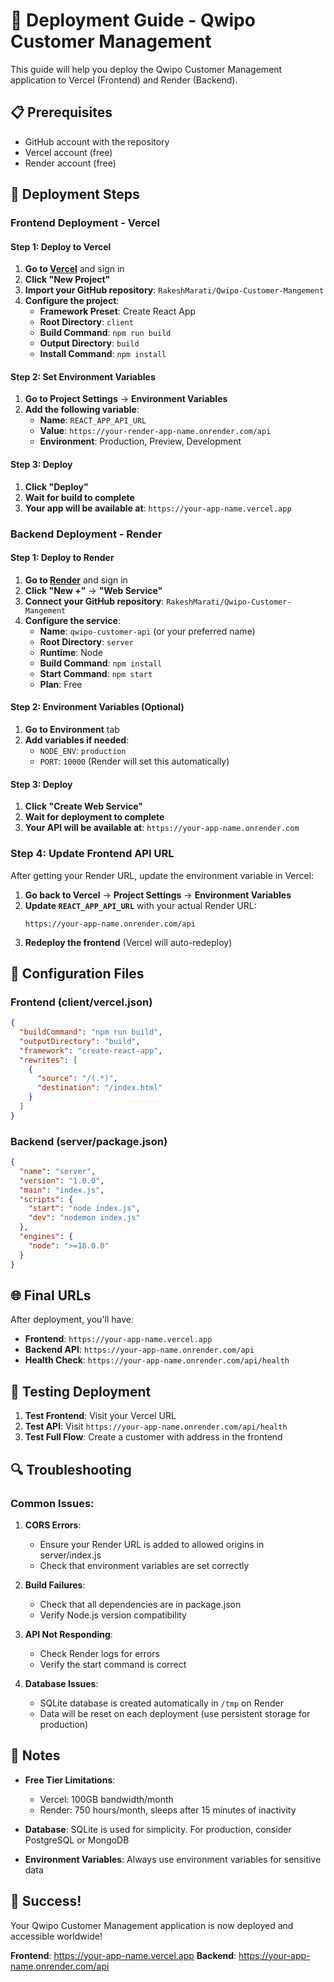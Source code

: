 # 🚀 Deployment Guide - Qwipo Customer Management

This guide will help you deploy the Qwipo Customer Management application to Vercel (Frontend) and Render (Backend).

## 📋 Prerequisites

- GitHub account with the repository
- Vercel account (free)
- Render account (free)

## 🎯 Deployment Steps

### **Frontend Deployment - Vercel**

#### Step 1: Deploy to Vercel
1. **Go to [Vercel](https://vercel.com)** and sign in
2. **Click "New Project"**
3. **Import your GitHub repository**: `RakeshMarati/Qwipo-Customer-Mangement`
4. **Configure the project**:
   - **Framework Preset**: Create React App
   - **Root Directory**: `client`
   - **Build Command**: `npm run build`
   - **Output Directory**: `build`
   - **Install Command**: `npm install`

#### Step 2: Set Environment Variables
1. **Go to Project Settings** → **Environment Variables**
2. **Add the following variable**:
   - **Name**: `REACT_APP_API_URL`
   - **Value**: `https://your-render-app-name.onrender.com/api`
   - **Environment**: Production, Preview, Development

#### Step 3: Deploy
1. **Click "Deploy"**
2. **Wait for build to complete**
3. **Your app will be available at**: `https://your-app-name.vercel.app`

### **Backend Deployment - Render**

#### Step 1: Deploy to Render
1. **Go to [Render](https://render.com)** and sign in
2. **Click "New +"** → **"Web Service"**
3. **Connect your GitHub repository**: `RakeshMarati/Qwipo-Customer-Mangement`
4. **Configure the service**:
   - **Name**: `qwipo-customer-api` (or your preferred name)
   - **Root Directory**: `server`
   - **Runtime**: Node
   - **Build Command**: `npm install`
   - **Start Command**: `npm start`
   - **Plan**: Free

#### Step 2: Environment Variables (Optional)
1. **Go to Environment** tab
2. **Add variables if needed**:
   - `NODE_ENV`: `production`
   - `PORT`: `10000` (Render will set this automatically)

#### Step 3: Deploy
1. **Click "Create Web Service"**
2. **Wait for deployment to complete**
3. **Your API will be available at**: `https://your-app-name.onrender.com`

### **Step 4: Update Frontend API URL**

After getting your Render URL, update the environment variable in Vercel:

1. **Go back to Vercel** → **Project Settings** → **Environment Variables**
2. **Update `REACT_APP_API_URL`** with your actual Render URL:
   ```
   https://your-app-name.onrender.com/api
   ```
3. **Redeploy the frontend** (Vercel will auto-redeploy)

## 🔧 Configuration Files

### Frontend (client/vercel.json)
```json
{
  "buildCommand": "npm run build",
  "outputDirectory": "build",
  "framework": "create-react-app",
  "rewrites": [
    {
      "source": "/(.*)",
      "destination": "/index.html"
    }
  ]
}
```

### Backend (server/package.json)
```json
{
  "name": "server",
  "version": "1.0.0",
  "main": "index.js",
  "scripts": {
    "start": "node index.js",
    "dev": "nodemon index.js"
  },
  "engines": {
    "node": ">=18.0.0"
  }
}
```

## 🌐 Final URLs

After deployment, you'll have:

- **Frontend**: `https://your-app-name.vercel.app`
- **Backend API**: `https://your-app-name.onrender.com/api`
- **Health Check**: `https://your-app-name.onrender.com/api/health`

## 🧪 Testing Deployment

1. **Test Frontend**: Visit your Vercel URL
2. **Test API**: Visit `https://your-app-name.onrender.com/api/health`
3. **Test Full Flow**: Create a customer with address in the frontend

## 🔍 Troubleshooting

### Common Issues:

1. **CORS Errors**:
   - Ensure your Render URL is added to allowed origins in server/index.js
   - Check that environment variables are set correctly

2. **Build Failures**:
   - Check that all dependencies are in package.json
   - Verify Node.js version compatibility

3. **API Not Responding**:
   - Check Render logs for errors
   - Verify the start command is correct

4. **Database Issues**:
   - SQLite database is created automatically in `/tmp` on Render
   - Data will be reset on each deployment (use persistent storage for production)

## 📝 Notes

- **Free Tier Limitations**:
  - Vercel: 100GB bandwidth/month
  - Render: 750 hours/month, sleeps after 15 minutes of inactivity

- **Database**: SQLite is used for simplicity. For production, consider PostgreSQL or MongoDB

- **Environment Variables**: Always use environment variables for sensitive data

## 🎉 Success!

Your Qwipo Customer Management application is now deployed and accessible worldwide!

**Frontend**: https://your-app-name.vercel.app
**Backend**: https://your-app-name.onrender.com/api
